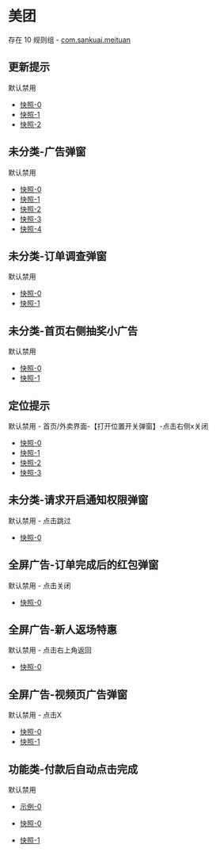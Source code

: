 # 美团

存在 10 规则组 - [com.sankuai.meituan](/src/apps/com.sankuai.meituan.ts)

## 更新提示

默认禁用

- [快照-0](https://i.gkd.li/i/12614559)
- [快照-1](https://i.gkd.li/i/12673132)
- [快照-2](https://i.gkd.li/i/13292635)

## 未分类-广告弹窗

默认禁用

- [快照-0](https://i.gkd.li/i/12639717)
- [快照-1](https://i.gkd.li/i/12892626)
- [快照-2](https://i.gkd.li/i/12646768)
- [快照-3](https://i.gkd.li/i/13694877)
- [快照-4](https://i.gkd.li/i/12739204)

## 未分类-订单调查弹窗

默认禁用

- [快照-0](https://i.gkd.li/i/12639723)
- [快照-1](https://i.gkd.li/i/13682336)

## 未分类-首页右侧抽奖小广告

默认禁用

- [快照-0](https://i.gkd.li/i/12639815)
- [快照-1](https://i.gkd.li/i/12639734)

## 定位提示

默认禁用 - 首页/外卖界面-【打开位置开关弹窗】-点击右侧x关闭

- [快照-0](https://i.gkd.li/i/12874657)
- [快照-1](https://i.gkd.li/i/12910210)
- [快照-2](https://i.gkd.li/i/12910211)
- [快照-3](https://i.gkd.li/i/14473024)

## 未分类-请求开启通知权限弹窗

默认禁用 - 点击跳过

- [快照-0](https://i.gkd.li/i/13439134)

## 全屏广告-订单完成后的红包弹窗

默认禁用 - 点击关闭

- [快照-0](https://i.gkd.li/i/13695703)

## 全屏广告-新人返场特惠

默认禁用 - 点击右上角返回

- [快照-0](https://i.gkd.li/i/13800691)

## 全屏广告-视频页广告弹窗

默认禁用 - 点击X

- [快照-0](https://i.gkd.li/i/14033982)
- [快照-1](https://i.gkd.li/i/14034073)

## 功能类-付款后自动点击完成

默认禁用

- [示例-0](https://m.gkd.li/57941037/257a3a0d-966b-4c16-89d9-abf9acaef9a9)

- [快照-0](https://i.gkd.li/i/14163717)
- [快照-1](https://i.gkd.li/i/14392284)
